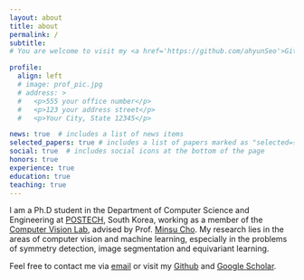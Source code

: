 ```yaml
---
layout: about
title: about
permalink: /
subtitle: 
# You are welcome to visit my <a href='https://github.com/ahyunSeo'>Github</a> and <a href='https://scholar.google.com/citations?user=FNmQSdAAAAAJ&hl=ko'>Google Scholar</a>.

profile:
  align: left
  # image: prof_pic.jpg
  # address: >
  #   <p>555 your office number</p>
  #   <p>123 your address street</p>
  #   <p>Your City, State 12345</p>

news: true  # includes a list of news items
selected_papers: true # includes a list of papers marked as "selected={true}"
social: true  # includes social icons at the bottom of the page
honors: true
experience: true
education: true
teaching: true
---
```


I am a Ph.D student in the Department of Computer Science and Engineering at [POSTECH](https://www.postech.ac.kr), South Korea, working as a member of the [Computer Vision Lab](http://cvlab.postech.ac.kr/lab/), advised by Prof. [Minsu Cho](http://cvlab.postech.ac.kr/~mcho/). My research lies in the areas of computer vision and machine learning, especially in the problems of symmetry detection, image segmentation and equivariant learning.

Feel free to contact me via <a href="mailto:ahyun.seo@postech.ac.kr">email</a> or visit my <a href='https://github.com/ahyunSeo'>Github</a> and <a href='https://scholar.google.com/citations?user=FNmQSdAAAAAJ&hl=ko'>Google Scholar</a>.


<!-- Write your biography here. Tell the world about yourself. Link to your favorite [subreddit](http://reddit.com). You can put a picture in, too. The code is already in, just name your picture `prof_pic.jpg` and put it in the `img/` folder. -->

<!-- Put your address / P.O. box / other info right below your picture. You can also disable any these elements by editing `profile` property of the YAML header of your `_pages/about.md`.  -->
<!-- Edit `_bibliography/papers.bib` and Jekyll will render your [publications page](/al-folio/publications/) automatically. -->

<!-- Link to your social media connections, too. This theme is set up to use [Font Awesome icons](http://fortawesome.github.io/Font-Awesome/) and [Academicons](https://jpswalsh.github.io/academicons/), like the ones below. Add your Facebook, Twitter, LinkedIn, Google Scholar, or just disable all of them. -->
